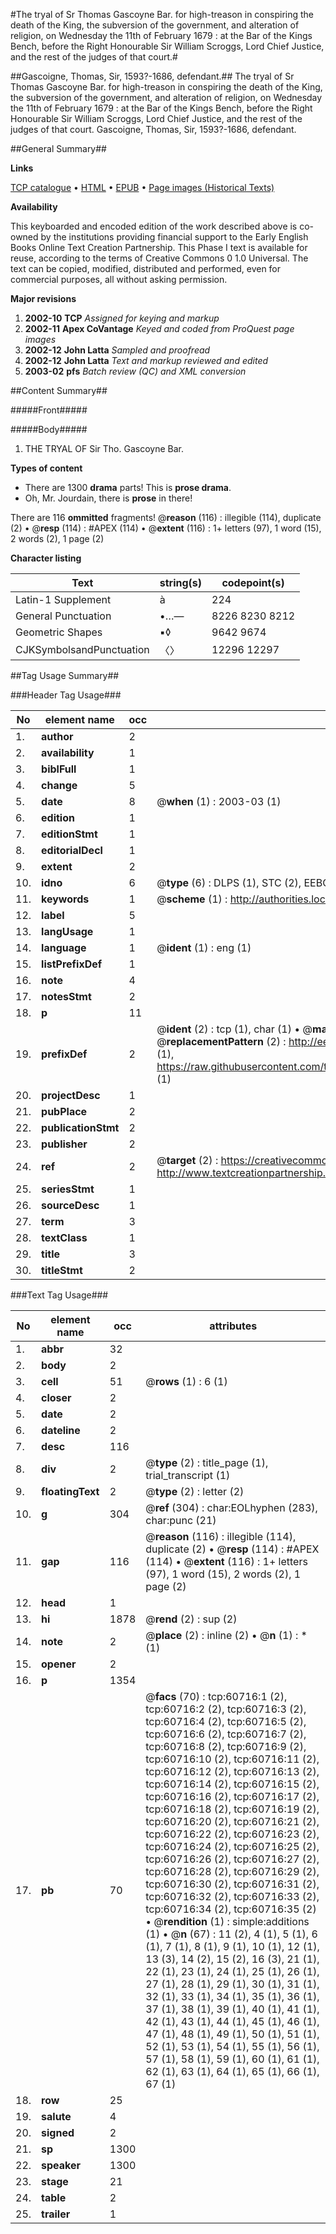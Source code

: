 #The tryal of Sr Thomas Gascoyne Bar. for high-treason in conspiring the death of the King, the subversion of the government, and alteration of religion, on Wednesday the 11th of February 1679 : at the Bar of the Kings Bench, before the Right Honourable Sir William Scroggs, Lord Chief Justice, and the rest of the judges of that court.#

##Gascoigne, Thomas, Sir, 1593?-1686, defendant.##
The tryal of Sr Thomas Gascoyne Bar. for high-treason in conspiring the death of the King, the subversion of the government, and alteration of religion, on Wednesday the 11th of February 1679 : at the Bar of the Kings Bench, before the Right Honourable Sir William Scroggs, Lord Chief Justice, and the rest of the judges of that court.
Gascoigne, Thomas, Sir, 1593?-1686, defendant.

##General Summary##

**Links**

[TCP catalogue](http://www.ota.ox.ac.uk/tcp/)  • 
[HTML](http://tei.it.ox.ac.uk/tcp/Texts-HTML/free/A63/A63194.html)  • 
[EPUB](http://tei.it.ox.ac.uk/tcp/Texts-EPUB/free/A63/A63194.epub) • 
[Page images (Historical Texts)](https://data.historicaltexts.jisc.ac.uk/view?pubId=eebo-12379939e&pageId=eebo-12379939e-60716-1)

**Availability**

This keyboarded and encoded edition of the
	       work described above is co-owned by the institutions
	       providing financial support to the Early English Books
	       Online Text Creation Partnership. This Phase I text is
	       available for reuse, according to the terms of Creative
	       Commons 0 1.0 Universal. The text can be copied,
	       modified, distributed and performed, even for
	       commercial purposes, all without asking permission.

**Major revisions**

1. __2002-10__ __TCP__ *Assigned for keying and markup*
1. __2002-11__ __Apex CoVantage__ *Keyed and coded from ProQuest page images*
1. __2002-12__ __John Latta__ *Sampled and proofread*
1. __2002-12__ __John Latta__ *Text and markup reviewed and edited*
1. __2003-02__ __pfs__ *Batch review (QC) and XML conversion*

##Content Summary##

#####Front#####

#####Body#####

1. THE TRYAL OF Sir Tho. Gascoyne Bar.

**Types of content**

  * There are 1300 **drama** parts! This is **prose drama**.
  * Oh, Mr. Jourdain, there is **prose** in there!

There are 116 **ommitted** fragments! 
 @__reason__ (116) : illegible (114), duplicate (2)  •  @__resp__ (114) : #APEX (114)  •  @__extent__ (116) : 1+ letters (97), 1 word (15), 2 words (2), 1 page (2)

**Character listing**


|Text|string(s)|codepoint(s)|
|---|---|---|
|Latin-1 Supplement|à|224|
|General Punctuation|•…—|8226 8230 8212|
|Geometric Shapes|▪◊|9642 9674|
|CJKSymbolsandPunctuation|〈〉|12296 12297|

##Tag Usage Summary##

###Header Tag Usage###

|No|element name|occ|attributes|
|---|---|---|---|
|1.|__author__|2||
|2.|__availability__|1||
|3.|__biblFull__|1||
|4.|__change__|5||
|5.|__date__|8| @__when__ (1) : 2003-03 (1)|
|6.|__edition__|1||
|7.|__editionStmt__|1||
|8.|__editorialDecl__|1||
|9.|__extent__|2||
|10.|__idno__|6| @__type__ (6) : DLPS (1), STC (2), EEBO-CITATION (1), OCLC (1), VID (1)|
|11.|__keywords__|1| @__scheme__ (1) : http://authorities.loc.gov/ (1)|
|12.|__label__|5||
|13.|__langUsage__|1||
|14.|__language__|1| @__ident__ (1) : eng (1)|
|15.|__listPrefixDef__|1||
|16.|__note__|4||
|17.|__notesStmt__|2||
|18.|__p__|11||
|19.|__prefixDef__|2| @__ident__ (2) : tcp (1), char (1)  •  @__matchPattern__ (2) : ([0-9\-]+):([0-9IVX]+) (1), (.+) (1)  •  @__replacementPattern__ (2) : http://eebo.chadwyck.com/downloadtiff?vid=$1&page=$2 (1), https://raw.githubusercontent.com/textcreationpartnership/Texts/master/tcpchars.xml#$1 (1)|
|20.|__projectDesc__|1||
|21.|__pubPlace__|2||
|22.|__publicationStmt__|2||
|23.|__publisher__|2||
|24.|__ref__|2| @__target__ (2) : https://creativecommons.org/publicdomain/zero/1.0/ (1), http://www.textcreationpartnership.org/docs/. (1)|
|25.|__seriesStmt__|1||
|26.|__sourceDesc__|1||
|27.|__term__|3||
|28.|__textClass__|1||
|29.|__title__|3||
|30.|__titleStmt__|2||


###Text Tag Usage###

|No|element name|occ|attributes|
|---|---|---|---|
|1.|__abbr__|32||
|2.|__body__|2||
|3.|__cell__|51| @__rows__ (1) : 6 (1)|
|4.|__closer__|2||
|5.|__date__|2||
|6.|__dateline__|2||
|7.|__desc__|116||
|8.|__div__|2| @__type__ (2) : title_page (1), trial_transcript (1)|
|9.|__floatingText__|2| @__type__ (2) : letter (2)|
|10.|__g__|304| @__ref__ (304) : char:EOLhyphen (283), char:punc (21)|
|11.|__gap__|116| @__reason__ (116) : illegible (114), duplicate (2)  •  @__resp__ (114) : #APEX (114)  •  @__extent__ (116) : 1+ letters (97), 1 word (15), 2 words (2), 1 page (2)|
|12.|__head__|1||
|13.|__hi__|1878| @__rend__ (2) : sup (2)|
|14.|__note__|2| @__place__ (2) : inline (2)  •  @__n__ (1) : * (1)|
|15.|__opener__|2||
|16.|__p__|1354||
|17.|__pb__|70| @__facs__ (70) : tcp:60716:1 (2), tcp:60716:2 (2), tcp:60716:3 (2), tcp:60716:4 (2), tcp:60716:5 (2), tcp:60716:6 (2), tcp:60716:7 (2), tcp:60716:8 (2), tcp:60716:9 (2), tcp:60716:10 (2), tcp:60716:11 (2), tcp:60716:12 (2), tcp:60716:13 (2), tcp:60716:14 (2), tcp:60716:15 (2), tcp:60716:16 (2), tcp:60716:17 (2), tcp:60716:18 (2), tcp:60716:19 (2), tcp:60716:20 (2), tcp:60716:21 (2), tcp:60716:22 (2), tcp:60716:23 (2), tcp:60716:24 (2), tcp:60716:25 (2), tcp:60716:26 (2), tcp:60716:27 (2), tcp:60716:28 (2), tcp:60716:29 (2), tcp:60716:30 (2), tcp:60716:31 (2), tcp:60716:32 (2), tcp:60716:33 (2), tcp:60716:34 (2), tcp:60716:35 (2)  •  @__rendition__ (1) : simple:additions (1)  •  @__n__ (67) : 11 (2), 4 (1), 5 (1), 6 (1), 7 (1), 8 (1), 9 (1), 10 (1), 12 (1), 13 (3), 14 (2), 15 (2), 16 (3), 21 (1), 22 (1), 23 (1), 24 (1), 25 (1), 26 (1), 27 (1), 28 (1), 29 (1), 30 (1), 31 (1), 32 (1), 33 (1), 34 (1), 35 (1), 36 (1), 37 (1), 38 (1), 39 (1), 40 (1), 41 (1), 42 (1), 43 (1), 44 (1), 45 (1), 46 (1), 47 (1), 48 (1), 49 (1), 50 (1), 51 (1), 52 (1), 53 (1), 54 (1), 55 (1), 56 (1), 57 (1), 58 (1), 59 (1), 60 (1), 61 (1), 62 (1), 63 (1), 64 (1), 65 (1), 66 (1), 67 (1)|
|18.|__row__|25||
|19.|__salute__|4||
|20.|__signed__|2||
|21.|__sp__|1300||
|22.|__speaker__|1300||
|23.|__stage__|21||
|24.|__table__|2||
|25.|__trailer__|1||
